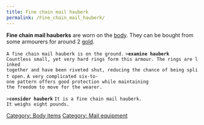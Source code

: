 ```yaml
---
title: Fine chain mail hauberk
permalink: /Fine_chain_mail_hauberk/
---
```


**Fine chain mail hauberks** are worn on the [body](body "wikilink").
They can be bought from some armourers for around 2
[gold](gold "wikilink").

`A fine chain mail hauberk is on the ground.`
`>`**`examine hauberk`**
`Countless small, yet very hard rings form this armour. The rings are linked`
`together and have been riveted shut, reducing the chance of being split open.`
`A very complicated six-to-one pattern offers good protection while maintaining`
`the freedom to move for the wearer.`

`>`**`consider hauberk`**
`It is a fine chain mail hauberk.`
`It weighs eight pounds.`

[Category: Body items](Category:_Body_items "wikilink") [Category: Mail
equipment](Category:_Mail_equipment "wikilink")